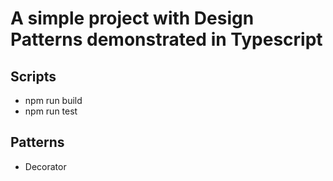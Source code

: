 # A simple project with Design Patterns demonstrated in Typescript

## Scripts
- npm run build
- npm run test

## Patterns
- Decorator
